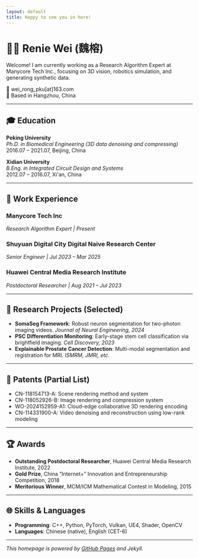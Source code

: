 ```yaml
---
layout: default
title: Happy to see you in here!
---
```


# 👩‍🔬 Renie Wei (魏榕)

Welcome! I am currently working as a Research Algorithm Expert at Manycore Tech Inc., focusing on 3D vision, robotics simulation, and generating synthetic data.

📧 wei_rong_pku[at]163.com  
📍 Based in Hangzhou, China

---

## 🎓 Education

**Peking University**  
_Ph.D. in Biomedical Engineering (3D data denoising and compressing)_  
2016.07 – 2021.07, Beijing, China

**Xidian University**  
_B.Eng. in Integrated Circuit Design and Systems_  
2012.07 – 2016.07, Xi'an, China

---

## 💼 Work Experience
### Manycore Tech Inc
_Research Algorithm Expert | Present_

### Shuyuan Digital City Digital Naive Research Center 
_Senior Engineer | Jul 2023 – Mar 2025_

### Huawei Central Media Research Institute  
_Postdoctoral Researcher | Aug 2021 – Jul 2023_

---

## 🧪 Research Projects (Selected)

- **SomaSeg Framework**: Robust neuron segmentation for two-photon imaging videos. _Journal of Neural Engineering, 2024_  
- **PSC Differentiation Monitoring**: Early-stage stem cell classification via brightfield imaging. _Cell Discovery, 2023_  
- **Explainable Prostate Cancer Detection**: Multi-modal segmentation and registration for MRI. _ISMRM, JMRI, etc._

---

## 📌 Patents (Partial List)

- CN-118154713-A: Scene rendering method and system
- CN-118052926-B: Image rendering and compression system
- WO-2024152959-A1: Cloud-edge collaborative 3D rendering encoding
- CN-114331900-A: Video denoising and reconstruction using low-rank modeling

---

## 🏆 Awards

- **Outstanding Postdoctoral Researcher**, Huawei Central Media Research Institute, 2022  
- **Gold Prize**, China “Internet+” Innovation and Entrepreneurship Competition, 2018  
- **Meritorious Winner**, MCM/ICM Mathematical Contest in Modeling, 2015

---

## 🌐 Skills & Languages

- **Programming**: C++, Python, PyTorch, Vulkan, UE4, Shader, OpenCV  
- **Languages**: Chinese (native), English (CET-6)

---

_This homepage is powered by [GitHub Pages](https://pages.github.com/) and Jekyll._
